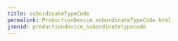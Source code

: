 ```yaml
---
title: subordinateTypeCode
permalink: ProductionDevice.subordinateTypeCode.html
jsonid: productiondevice_subordinatetypecode
---
```


